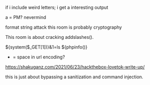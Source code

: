 if i include weird letters; i get a interesting output

a = PM?
nevermind

format string attack
this room is probably cryptography

This room is about cracking addslashes().

${system($_GET[1])}&1=ls
${phpinfo()}

+ = space in url encoding?

https://shakuganz.com/2021/06/23/hackthebox-lovetok-write-up/

this is just about bypassing a sanitization and command injection.
